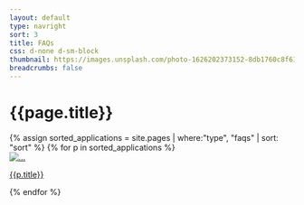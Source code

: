 ```yaml
---
layout: default
type: navright
sort: 3
title: FAQs
css: d-none d-sm-block
thumbnail: https://images.unsplash.com/photo-1626202373152-8db1760c8f61?ixlib=rb-1.2.1&ixid=MnwxMjA3fDB8MHxwaG90by1wYWdlfHx8fGVufDB8fHx8&auto=format&fit=crop&w=1180&q=80
breadcrumbs: false
---
```

# {{page.title}}

<div class="container py-3 g-sm-0">
    <div class="row">
        {% assign sorted_applications = site.pages | where:"type", "faqs" | sort: "sort" %}
        {% for p in sorted_applications %}
            <div class="col-12 col-sm-6 col-md-4 py-3">
                <div class="card">
                    <a href="{{ site.baseurl }}{{ p.url }}" class="text-decoration-none fw-bold text-dark">
                        <img src="{{ p.thumbnail }}" class="card-img-top" alt="...">
                        <div class="card-body text-center">
                        <p class="card-text">{{p.title}}</p>
                        </div>
                    </a>
                  </div>
        </div>
        {% endfor %}
    </div>
    
</div>